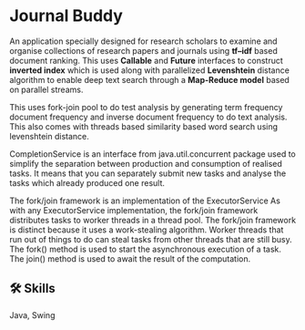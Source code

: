 

# Journal Buddy

An application specially designed for research scholars to examine and organise collections of research papers and journals using **tf–idf** based document ranking. This uses **Callable** and **Future** interfaces to construct **inverted index** which is used along with parallelized **Levenshtein** distance algorithm to enable deep text search through a **Map-Reduce model** based on parallel streams.

This uses fork-join pool to do test analysis by generating term frequency document frequency and inverse document frequency to do text analysis. This also comes with threads based similarity based word search using levenshtein distance. 

CompletionService is an interface from java.util.concurrent package used to simplify the separation between production and consumption of realised tasks. It means that you can separately submit new tasks and analyse the tasks which already produced one result. 

The fork/join framework is an implementation of the ExecutorService As with any ExecutorService implementation, the fork/join framework distributes tasks to worker threads in a thread pool. The fork/join framework is distinct because it uses a work-stealing algorithm. Worker threads that run out of things to do can steal tasks from other threads that are still busy. The fork() method is used to start the asynchronous execution of a task. The join() method is used to await the result of the computation.

## 🛠 Skills
Java, Swing

